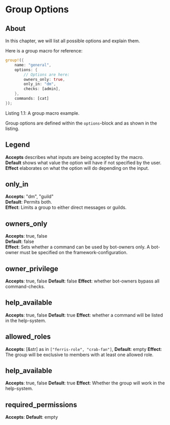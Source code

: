 <link rel="stylesheet" href="../../../css/span.css">

# Group Options

## About
In this chapter, we will list all possible options and explain them.

Here is a group macro for reference:

```rust
group!({
    name: "general",
    options: {
        // Options are here:
        owners_only: true,
        only_in: "dm",
        checks: [admin],
    },
    commands: [cat]
});
```
<span class="caption">Listing 1.1: A group macro example.</span>

Group options are defined within the `options`-block and as shown in the listing.

## Legend
**Accepts** describes what inputs are being accepted by the macro.\
**Default** shows what value the option will have if not specified by the user.\
**Effect** elaborates on what the option will do depending on the input.

## only_in
**Accepts**: "dm", "guild"\
**Default**: Permits both.\
**Effect**: Limits a group to either direct messages or guilds.

## owners_only
**Accepts**: true, false\
**Default**: false\
**Effect**: Sets whether a command can be used by bot-owners only. A bot-owner must be specified on the framework-configuration.

## owner_privilege
**Accepts**: true, false
**Default**: false
**Effect**: whether bot-owners bypass all command-checks.

## help_available
**Accepts**: true, false
**Default**: true
**Effect**: whether a command will be listed in
the help-system.

## allowed_roles
**Accepts**: [&str] as in `["ferris-role", "crab-fan"]`,
**Default**: empty
**Effect**: The group will be exclusive to members with at least one allowed role.

## help_available
**Accepts**: true, false
**Default**: true
**Effect**: Whether the group will work in the help-system.

## required_permissions
**Accepts**:
**Default**: empty
